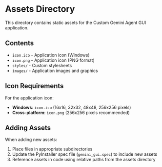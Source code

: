 # Assets Directory

This directory contains static assets for the Custom Gemini Agent GUI application.

## Contents

- `icon.ico` - Application icon (Windows)
- `icon.png` - Application icon (PNG format)
- `styles/` - Custom stylesheets
- `images/` - Application images and graphics

## Icon Requirements

For the application icon:
- **Windows**: `icon.ico` (16x16, 32x32, 48x48, 256x256 pixels)
- **Cross-platform**: `icon.png` (256x256 pixels recommended)

## Adding Assets

When adding new assets:
1. Place files in appropriate subdirectories
2. Update the PyInstaller spec file (`gemini_gui.spec`) to include new assets
3. Reference assets in code using relative paths from the assets directory

